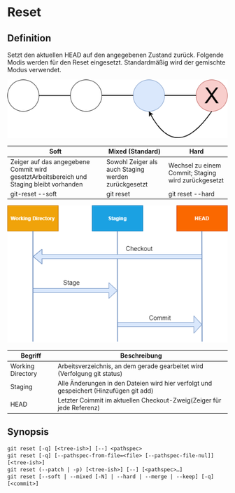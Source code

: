 # Reset 

## Definition
Setzt den aktuellen HEAD auf den angegebenen Zustand zurück. Folgende Modis werden für den Reset eingesetzt.
Standardmäßig wird der gemischte Modus verwendet.

![reset](../../../img/git-reset.png)

|Soft|Mixed (Standard)|Hard|
|----|----------------|----|
|Zeiger auf das angegebene Commit wird gesetztArbeitsbereich und Staging bleibt vorhanden|Sowohl Zeiger als auch Staging werden zurückgesetzt|Wechsel zu einem Commit; Staging wird zurückgesetzt|
|git-reset --soft|git reset|git reset --hard|

![working stage head](../../../img/working_stage_head.png)

|Begriff|Beschreibung|
|-------|------------|
|Working Directory|Arbeitsverzeichnis, an dem gerade gearbeitet wird (Verfolgung git status)|
|Staging|Alle Änderungen in den Dateien wird hier verfolgt und gespeichert (Hinzufügen git add)|
|HEAD|Letzter Coimmit im aktuellen Checkout-Zweig(Zeiger für jede Referenz)|

## Synopsis 

    git reset [-q] [<tree-ish>] [--] <pathspec>
    git reset [-q] [--pathspec-from-file=<file> [--pathspec-file-nul]] [<tree-ish>]
    git reset (--patch | -p) [<tree-ish>] [--] [<pathspec>…​]
    git reset [--soft | --mixed [-N] | --hard | --merge | --keep] [-q] [<commit>]
